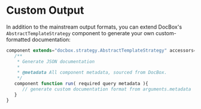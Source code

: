 # Custom Output

In addition to the mainstream output formats, you can extend DocBox's `AbstractTemplateStrategy` component to generate your own custom-formatted documentation:

```javascript
component extends="docbox.strategy.AbstractTemplateStrategy" accessors="true"{
   /**
    * Generate JSON documentation
    * 
    * @metadata All component metadata, sourced from DocBox.
    */
   component function run( required query metadata ){
      // generate custom documentation format from arguments.metadata
   }
}
```



